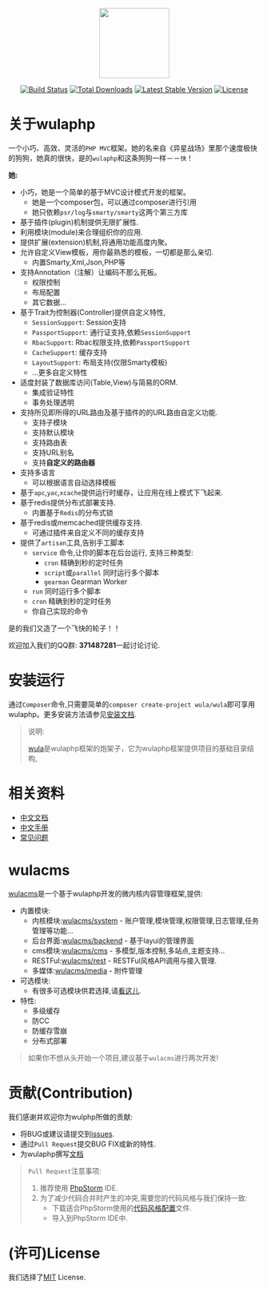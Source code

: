 <p align="center"><img src="https://d33wubrfki0l68.cloudfront.net/images/1d83c09b2f0cd8231a54f2a8a6eaee9754b802fb/logo.png" width="140" height="140"></p>
<p align="center">
<a href="https://travis-ci.org/ninggf/wulaphp"><img src="https://travis-ci.org/ninggf/wulaphp.svg?branch=v3.0" alt="Build Status"></a>
<a href="https://packagist.org/packages/wula/wulaphp"><img src="https://poser.pugx.org/wula/wulaphp/downloads" alt="Total Downloads"></a>
<a href="https://packagist.org/packages/wula/wulaphp"><img src="https://poser.pugx.org/wula/wulaphp/v/stable" alt="Latest Stable Version"></a>
<a href="https://packagist.org/packages/wula/wulaphp"><img src="https://poser.pugx.org/wula/wulaphp/license.svg" alt="License"></a>
</p>

# 关于wulaphp

一个小巧、高效、灵活的`PHP MVC`框架。她的名来自《异星战场》里那个速度极快的狗狗，她真的很快，是的`wulaphp`和这条狗狗一样－－`快`！

**她:**

- 小巧，她是一个简单的基于MVC设计模式开发的框架。
    - 她是一个composer包，可以通过composer进行引用
    - 她只依赖`psr/log`与`smarty/smarty`这两个第三方库
- 基于插件(plugin)机制提供无限扩展性.
- 利用模块(module)来合理组织你的应用.
- 提供扩展(extension)机制,将通用功能高度内聚。
- 允许自定义View模板，用你最熟悉的模板，一切都是那么亲切.
    - 内置Smarty,Xml,Json,PHP等
- 支持Annotation（注解）让编码不那么死板。
    - 权限控制
    - 布局配置
    - 其它数据...
- 基于Trait为控制器(Controller)提供自定义特性,
    - `SessionSupport`: Session支持
    - `PassportSupport`: 通行证支持,依赖`SessionSupport`
    - `RbacSupport`: Rbac权限支持,依赖`PassportSupport`
    - `CacheSupport`: 缓存支持
    - `LayoutSupport`: 布局支持(仅限Smarty模板)
    - ...更多自定义特性
- 适度封装了数据库访问(Table,View)与简易的ORM.
    - 集成验证特性
    - 事务处理透明
- 支持所见即所得的URL路由及基于插件的的URL路由自定义功能.
    - 支持子模块
    - 支持默认模块
    - 支持路由表
    - 支持URL别名
    - 支持**自定义的路由器**
- 支持多语言
    - 可以根据语言自动选择模板
- 基于`apc`,`yac`,`xcache`提供运行时缓存，让应用在线上模式下飞起来.
- 基于redis提供分布式部署支持.
    - 内置基于`Redis`的分布式锁
- 基于redis或memcached提供缓存支持.
    - 可通过插件来自定义不同的缓存支持
- 提供了`artisan`工具,告别手工脚本
    - `service` 命令,让你的脚本在后台运行, 支持三种类型:
        * `cron` 精确到秒的定时任务
        * `script`或`parallel` 同时运行多个脚本
        * `gearman` Gearman Worker 
    - `run` 同时运行多个脚本
    - `cron` 精确到秒的定时任务
    - 你自己实现的命令

是的我们又造了一个飞快的轮子！！

欢迎加入我们的QQ群: **371487281**一起讨论讨论.

# 安装运行

通过`Composer`命令,只需要简单的`composer create-project wula/wula`即可享用wulaphp。更多安装方法请参见[安装文档](http://www.wulaphp.com/guide/installation.html).

> 说明:
>
> [wula](https://packagist.org/packages/wula/wula)是wulaphp框架的炮架子，它为wulaphp框架提供项目的基础目录结构,

# 相关资料

* [中文文档](http://www.wulaphp.com/guide/)
* [中文手册](http://www.wulaphp.com/manual/)
* [常见问题](http://www.wulaphp.com/faq/)

# wulacms

[wulacms](https://packagist.org/packages/wula/wulacms)是一个基于wulaphp开发的微内核内容管理框架,提供:
* 内置模块:
    * 内核模块:[wulacms/system](https://packagist.org/packages/wulacms/system) - 账户管理,模块管理,权限管理,日志管理,任务管理等功能...
    * 后台界面:[wulacms/backend](https://packagist.org/packages/wulacms/backend) - 基于layui的管理界面
    * cms模块:[wulacms/cms](https://packagist.org/packages/wulacms/cms) - 多模型,版本控制,多站点,主题支持...
    * RESTFul:[wulacms/rest](https://packagist.org/packages/wulacms/rest) - RESTFul风格API调用与接入管理.
    * 多媒体:[wulacms/media](https://packagist.org/packages/wulacms/media) - 附件管理
* 可选模块:
    * 有很多可选模块供君选择,请[看这儿](https://packagist.org/packages/wulacms).
* 特性:
    * 多级缓存
    * 防CC
    * 防缓存雪崩
    * 分布式部署

> 如果你不想从头开始一个项目,建议基于`wulacms`进行两次开发!

# 贡献(Contribution)

我们感谢并欢迎你为wulphp所做的贡献:

* 将BUG或建议请提交到[issues](https://github.com/ninggf/wulaphp/issues).
* 通过`Pull Request`提交BUG FIX或新的特性.
* 为wulaphp撰写[文档](https://github.com/ninggf/wulaphp.com)

> `Pull Request`注意事项:
> 1. 推荐使用 [PhpStorm](https://www.jetbrains.com/phpstorm/) IDE.
> 2. 为了减少代码合并时产生的冲突,需要您的代码风格与我们保持一致:
>       * 下载适合PhpStorm使用的[代码风格配置](https://raw.githubusercontent.com/ninggf/wulaphp/v2.0/ide-code-style.xml)文件.
>       * 导入到PhpStorm IDE中.

# (许可)License

我们选择了[MIT](https://github.com/ninggf/wulaphp/blob/v2.0/LICENSE) License.